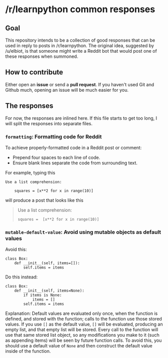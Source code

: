 # /r/learnpython common responses

## Goal

This repository intends to be a collection of good responses that can be used
in reply to posts in /r/learnpython. The original idea, suggested by /u/elbiot,
is that someone might write a Reddit bot that would post one of these responses
when summoned.

## How to contribute

Either open an **issue** or send a **pull request**. If you haven't used Git and
Github much, opening an issue will be much easier for you.

## The responses

For now, the responses are inlined here. If this file starts to get too long, I
will split the responses into separate files.

### `formatting`: Formatting code for Reddit

To achieve properly-formatted code in a Reddit post or comment:

* Prepend four spaces to each line of code.
* Ensure blank lines separate the code from surrounding text.

For example, typing this

    Use a list comprehension:

        squares = [x**2 for x in range(10)]

will produce a post that looks like this

> Use a list comprehension:
>
>     squares =  [x**2 for x in range(10)]

### `mutable-default-value`: Avoid using mutable objects as default values

Avoid this:

    class Box:
        def __init__(self, items=[]):
            self.items = items

Do this instead:

    class Box:
        def __init__(self, items=None):
            if items is None:
                items = []
            self.items = items

Explanation: Default values are evaluated only once, when the function is
defined, and stored with the function; calls to the function use those stored
values. If you use `[]` as the default value, `[]` will be evaluated, producing
an empty list, and that empty list will be stored. Every call to the function
will use that same stored list object, so any modifications you make to it (such
as appending items) will be seen by future function calls. To avoid this, you
should use a default value of `None` and then construct the default value inside
of the function.
